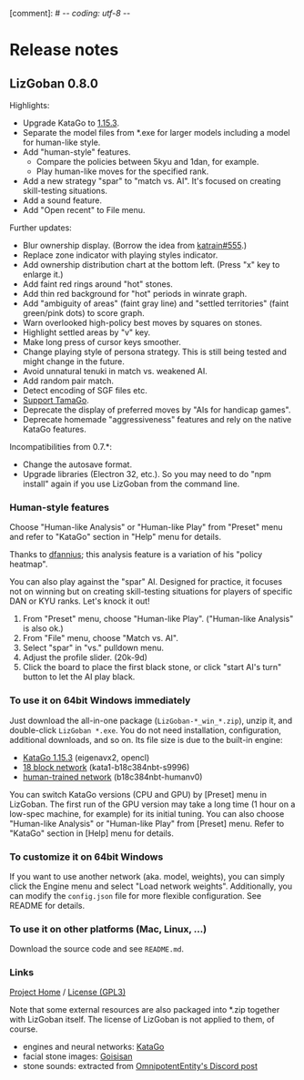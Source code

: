 [comment]: # -*- coding: utf-8 -*-

# Release notes

## LizGoban 0.8.0

Highlights:

* Upgrade KataGo to [1.15.3](https://github.com/lightvector/KataGo/releases/tag/v1.15.3).
* Separate the model files from *.exe for larger models including a model for human-like style.
* Add "human-style" features.
  * Compare the policies between 5kyu and 1dan, for example.
  * Play human-like moves for the specified rank.
* Add a new strategy "spar" to "match vs. AI". It's focused on creating skill-testing situations.
* Add a sound feature.
* Add "Open recent" to File menu.

Further updates:

* Blur ownership display. (Borrow the idea from [katrain#555](https://github.com/sanderland/katrain/issues/555).)
* Replace zone indicator with playing styles indicator.
* Add ownership distribution chart at the bottom left. (Press "x" key to enlarge it.)
* Add faint red rings around "hot" stones.
* Add thin red background for "hot" periods in winrate graph.
* Add "ambiguity of areas" (faint gray line) and "settled territories" (faint green/pink dots) to score graph.
* Warn overlooked high-policy best moves by squares on stones.
* Highlight settled areas by "v" key.
* Make long press of cursor keys smoother.
* Change playing style of persona strategy. This is still being tested and might change in the future.
* Avoid unnatural tenuki in match vs. weakened AI.
* Add random pair match.
* Detect encoding of SGF files etc.
* [Support TamaGo](https://github.com/kobanium/TamaGo).
* Deprecate the display of preferred moves by "AIs for handicap games".
* Deprecate homemade "aggressiveness" features and rely on the native KataGo features.

Incompatibilities from 0.7.*:

* Change the autosave format.
* Upgrade libraries (Electron 32, etc.). So you may need to do "npm install" again if you use LizGoban from the command line.

### Human-style features

Choose "Human-like Analysis" or "Human-like Play" from "Preset" menu and refer to "KataGo" section in "Help" menu for details.

Thanks to [dfannius](https://github.com/dfannius); this analysis feature is a variation of his "policy heatmap".

You can also play against the "spar" AI. Designed for practice, it focuses not on winning but on creating skill-testing situations for players of specific DAN or KYU ranks. Let's knock it out!

1. From "Preset" menu, choose "Human-like Play". ("Human-like Analysis" is also ok.)
2. From "File" menu, choose "Match vs. AI".
3. Select "spar" in "vs." pulldown menu.
4. Adjust the profile slider. (20k-9d)
5. Click the board to place the first black stone, or click "start AI's turn" button to let the AI play black.

### To use it on 64bit Windows immediately

Just download the all-in-one package (`LizGoban-*_win_*.zip`), unzip it, and double-click `LizGoban *.exe`. You do not need installation, configuration, additional downloads, and so on. Its file size is due to the built-in engine:

* [KataGo 1.15.3](https://github.com/lightvector/KataGo/releases/tag/v1.15.3) (eigenavx2, opencl)
* [18 block network](https://katagotraining.org/networks/) (kata1-b18c384nbt-s9996)
* [human-trained network](https://github.com/lightvector/KataGo/releases/tag/v1.15.0) (b18c384nbt-humanv0)

You can switch KataGo versions (CPU and GPU) by [Preset] menu in LizGoban. The first run of the GPU version may take a long time (1 hour on a low-spec machine, for example) for its initial tuning. You can also choose "Human-like Analysis" or "Human-like Play" from [Preset] menu. Refer to "KataGo" section in [Help] menu for details.

### To customize it on 64bit Windows

If you want to use another network (aka. model, weights), you can simply click the Engine menu and select "Load network weights". Additionally, you can modify the `config.json` file for more flexible configuration. See README for details.

### To use it on other platforms (Mac, Linux, ...)

Download the source code and see `README.md`.

### Links

[Project Home](https://github.com/kaorahi/lizgoban) /
[License (GPL3)](https://github.com/kaorahi/lizgoban/blob/master/LICENSE.txt)

Note that some external resources are also packaged into *.zip together with LizGoban itself. The license of LizGoban is not applied to them, of course.

* engines and neural networks: [KataGo](https://github.com/lightvector/KataGo/)
* facial stone images: [Goisisan](https://www.asahi-net.or.jp/~hk6t-itu/igo/goisisan.html)
* stone sounds: extracted from [OmnipotentEntity's Discord post](https://discord.com/channels/417022162348802048/417038123822743552/1251545825226526792)

